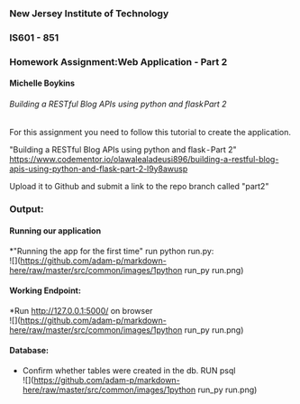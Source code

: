 ### New Jersey Institute of Technology
### IS601 - 851
### Homework Assignment:Web Application - Part 2
#### Michelle Boykins
###### Building a RESTful Blog APIs using python and flask Part 2
For this assignment you need to follow this tutorial to create the application.  



"Building a RESTful Blog APIs using python and flask - Part 2"  
https://www.codementor.io/olawalealadeusi896/building-a-restful-blog-apis-using-python-and-flask-part-2-l9y8awusp  

Upload it to Github and submit a link to the repo branch called "part2"  


### Output:  
#### Running our application  
*"Running the app for the first time" run python run.py:  
![](https://github.com/adam-p/markdown-here/raw/master/src/common/images/1python run_py run.png)

#### Working Endpoint:  
*Run http://127.0.0.1:5000/ on browser  
![](https://github.com/adam-p/markdown-here/raw/master/src/common/images/1python run_py run.png)

#### Database:  
* Confirm whether tables were created in the db. RUN psql  
![](https://github.com/adam-p/markdown-here/raw/master/src/common/images/1python run_py run.png)








